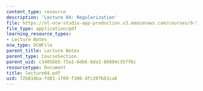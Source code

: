 ```yaml
---
content_type: resource
description: 'Lecture 04: Regularization'
file: https://ol-ocw-studio-app-production.s3.amazonaws.com/courses/9-520-statistical-learning-theory-and-applications-spring-2003/72b814bafd811f09f306dfc207b61ca8_lecture04.pdf
file_type: application/pdf
learning_resource_types:
- Lecture Notes
ocw_type: OCWFile
parent_title: Lecture Notes
parent_type: CourseSection
parent_uid: c3405bb5-75a1-6db6-0da2-86904c35ff6c
resourcetype: Document
title: lecture04.pdf
uid: 72b814ba-fd81-1f09-f306-dfc207b61ca8
---
```

